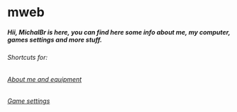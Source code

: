 # mweb
<h5>Hii, MichalBr is here, you can find here some info about me, my computer, games settings and more stuff.</h5>
<h6>Shortcuts for:</h6>
<h6><a href="https://github.com/TheMichalBr/mweb/blob/main/about_me_and_equipment.md">About me and equipment</a></h6>
<h6><a href="https://github.com/TheMichalBr/mweb/blob/main/game_settings.md">Game settings</a></h6>
